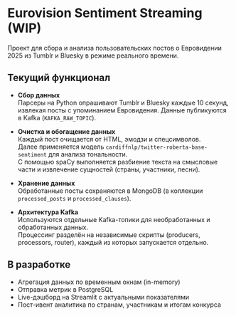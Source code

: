 # Eurovision Sentiment Streaming (WIP)

Проект для сбора и анализа пользовательских постов о Евровидении 2025 из Tumblr и Bluesky в режиме реального времени. 

## Текущий функционал

- **Сбор данных**  
  Парсеры на Python опрашивают Tumblr и Bluesky каждые 10 секунд, извлекая посты с упоминанием Евровидения. Данные публикуются в Kafka (`KAFKA_RAW_TOPIC`).

- **Очистка и обогащение данных**  
  Каждый пост очищается от HTML, эмодзи и спецсимволов.  
  Далее применяется модель `cardiffnlp/twitter-roberta-base-sentiment` для анализа тональности.  
  С помощью spaCy выполняется разбиение текста на смысловые части и извлечение сущностей (страны, участники, песни).

- **Хранение данных**  
  Обработанные посты сохраняются в MongoDB (в коллекции `processed_posts` и `processed_clauses`).

- **Архитектура Kafka**  
  Используются отдельные Kafka-топики для необработанных и обработанных данных.  
  Процессинг разделён на независимые скрипты (producers, processors, router), каждый из которых запускается отдельно.

## В разработке

- Агрегация данных по временным окнам (in-memory)
- Отправка метрик в PostgreSQL
- Live-дэшборд на Streamlit с актуальными показателями
- Пост-ивент аналитика по странам, участникам и итогам конкурса
